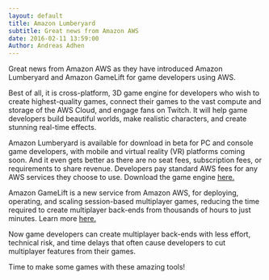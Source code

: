 ```yaml
---
layout: default
title: Amazon Lumberyard
subtitle: Great news from Amazon AWS
date: 2016-02-11 13:59:00
Author: Andreas Adhen
---
```


<p>Great news from Amazon AWS as they have introduced Amazon Lumberyard and Amazon GameLift for game developers using AWS.</p>

<p>Best of all, it is cross-platform, 3D game engine for developers who wish to create highest-quality games, connect their games to the vast compute and storage of the AWS Cloud, and engage fans on Twitch. It will help game developers build beautiful worlds, make realistic characters, and create stunning real-time effects.&nbsp;</p>

<p>Amazon Lumberyard is available for download in beta for PC and console game developers, with mobile and virtual reality (VR) platforms coming soon. And it even gets better as there are no seat fees, subscription fees, or requirements to share revenue. Developers pay standard AWS fees for any AWS services they choose to use. Download the game engine <a href="https://aws.amazon.com/lumberyard/downloads/?sc_channel=em&sc_campaign=lumberyardlaunch2016&sc_publisher=aws&sc_medium=em_9268&sc_content=t1launch&sc_country=mult&sc_geo=mult&sc_category=lumberyard&mkt_tok=3RkMMJWWfF9wsRovuarBZKXonjHpfsX84%2BQkXa6xlMI%2F0ER3fOvrPUfGjI4DSsVjI%2BSLDwEYGJlv6SgFS7HHMbR617gKXRc%3D" title="Amazon Lumberyard" target="_blank">here.</a></p>

<p>Amazon GameLift is a new service from Amazon AWS, for deploying, operating, and scaling session-based multiplayer games, reducing the time required to create multiplayer back-ends from thousands of hours to just minutes. Learn more <a href="https://aws.amazon.com/gamelift/?sc_channel=em&sc_campaign=lumberyardlaunch2016&sc_publisher=aws&sc_medium=em_9268&sc_content=t1launch&sc_country=mult&sc_geo=mult&sc_category=lumberyard&mkt_tok=3RkMMJWWfF9wsRovuarBZKXonjHpfsX84%2BQkXa6xlMI%2F0ER3fOvrPUfGjI4DSsVjI%2BSLDwEYGJlv6SgFS7HHMbR617gKXRc%3D" title="Amazon Gamelift" target="_blank">here.</a></p>

<p>Now game developers can create multiplayer back-ends with less effort, technical risk, and time delays that often cause developers to cut multiplayer features from their games.&nbsp;</p>

<p>Time to make some games with these amazing tools!</p>
